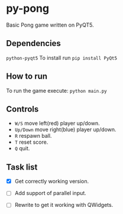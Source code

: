 # py-pong
Basic Pong game written on PyQT5.
## Dependencies
```python-pyqt5```
To install run ```pip install PyQt5```
## How to run
To run the game execute:
```python main.py```
## Controls
- ```W/S``` move left(red) player up/down.
- ```Up/Down``` move right(blue) player up/down.
- ```R``` respawn ball.
- ```T``` reset score.
- ```Q``` quit.
## Task list
- [x] Get correctly working version.
- [ ] Add support of parallel input.
- [ ] Rewrite to get it working with QWidgets.

